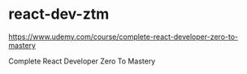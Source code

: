 # react-dev-ztm

https://www.udemy.com/course/complete-react-developer-zero-to-mastery

Complete React Developer Zero To Mastery